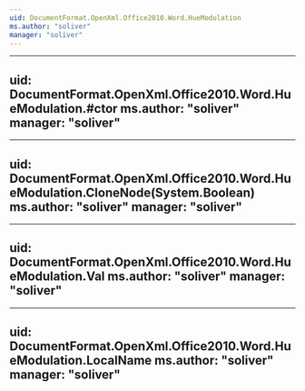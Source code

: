 ```yaml
---
uid: DocumentFormat.OpenXml.Office2010.Word.HueModulation
ms.author: "soliver"
manager: "soliver"
---
```


---
uid: DocumentFormat.OpenXml.Office2010.Word.HueModulation.#ctor
ms.author: "soliver"
manager: "soliver"
---

---
uid: DocumentFormat.OpenXml.Office2010.Word.HueModulation.CloneNode(System.Boolean)
ms.author: "soliver"
manager: "soliver"
---

---
uid: DocumentFormat.OpenXml.Office2010.Word.HueModulation.Val
ms.author: "soliver"
manager: "soliver"
---

---
uid: DocumentFormat.OpenXml.Office2010.Word.HueModulation.LocalName
ms.author: "soliver"
manager: "soliver"
---
